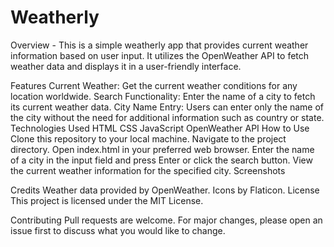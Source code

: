 # Weatherly
Overview - This is a simple weatherly app that provides current weather information based on user input. It utilizes the OpenWeather API to fetch weather data and displays it in a user-friendly interface.

Features Current Weather: Get the current weather conditions for any location worldwide. Search Functionality: Enter the name of a city to fetch its current weather data. City Name Entry: Users can enter only the name of the city without the need for additional information such as country or state. Technologies Used HTML CSS JavaScript OpenWeather API How to Use Clone this repository to your local machine. Navigate to the project directory. Open index.html in your preferred web browser. Enter the name of a city in the input field and press Enter or click the search button. View the current weather information for the specified city. Screenshots

Credits Weather data provided by OpenWeather. Icons by Flaticon. License This project is licensed under the MIT License.

Contributing Pull requests are welcome. For major changes, please open an issue first to discuss what you would like to change.
